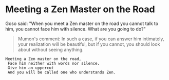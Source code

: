 # Meeting a Zen Master on the Road

Goso said: "When you meet a Zen master on the road you cannot talk to him, you cannot face him with silence. What are you going to do?"

> Mumon's comment: In such a case, if you can answer him intimately, your realization will be  beautiful, but if you cannot, you should look about without seeing anything.

```
Meeting a Zen master on the road,
 Face him neither with words nor silence.
 Give him an uppercut
 And you will be called one who understands Zen.
```
